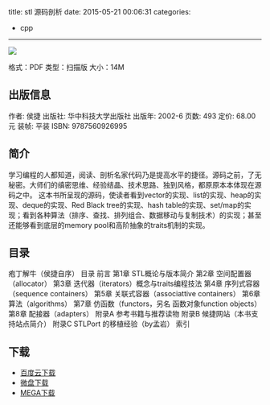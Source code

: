 title: stl 源码剖析
date: 2015-05-21 00:06:31
categories:
  - cpp
---

![](http://img4.douban.com/lpic/s1092076.jpg)

格式：PDF
类型：扫描版
大小：14M

<!--more-->

## 出版信息 ##

作者: 侯捷 
出版社: 华中科技大学出版社
出版年: 2002-6
页数: 493
定价: 68.00元
装帧: 平装
ISBN: 9787560926995

## 简介 ##

学习编程的人都知道，阅读、剖析名家代码乃是提高水平的捷径。源码之前，了无秘密。大师们的缜密思维、经验结晶、技术思路、独到风格，都原原本本体现在源码之中。
这本书所呈现的源码，使读者看到vector的实现、list的实现、heap的实现、deque的实现、Red Black tree的实现、hash table的实现、set/map的实现；看到各种算法（排序、查找、排列组合、数据移动与复制技术）的实现；甚至还能够看到底层的memory pool和高阶抽象的traits机制的实现。

## 目录 ##

疱丁解牛（侯捷自序）
目录
前言
第1章 STL概论与版本简介
第2章 空间配置器（allocator）
第3章 迭代器（iterators）概念与traits编程技法
第4章 序列式容器（sequence containers）
第5章 关联式容器（associattive containers）
第6章 算法（algorithms）
第7章 仿函数（functors，另名 函数对象function objects）
第8章 配接器（adapters）
附录A 参考书籍与推荐读物
附录B 候捷网站（本书支持站点简介）
附录C STLPort 的移植经验（by孟岩）
索引

## 下载 ##

+ [百度云下载](http://pan.baidu.com/s/1bn6QgYN)
+ [微盘下载](http://vdisk.weibo.com/s/aADaW4YREXBJ3)
+ [MEGA下载](https://mega.co.nz/#!bcdWEIKI!N20UU2rSk_X9Nqth7VpbMhuyW0HlHiR8XZuitzFeAHc)
